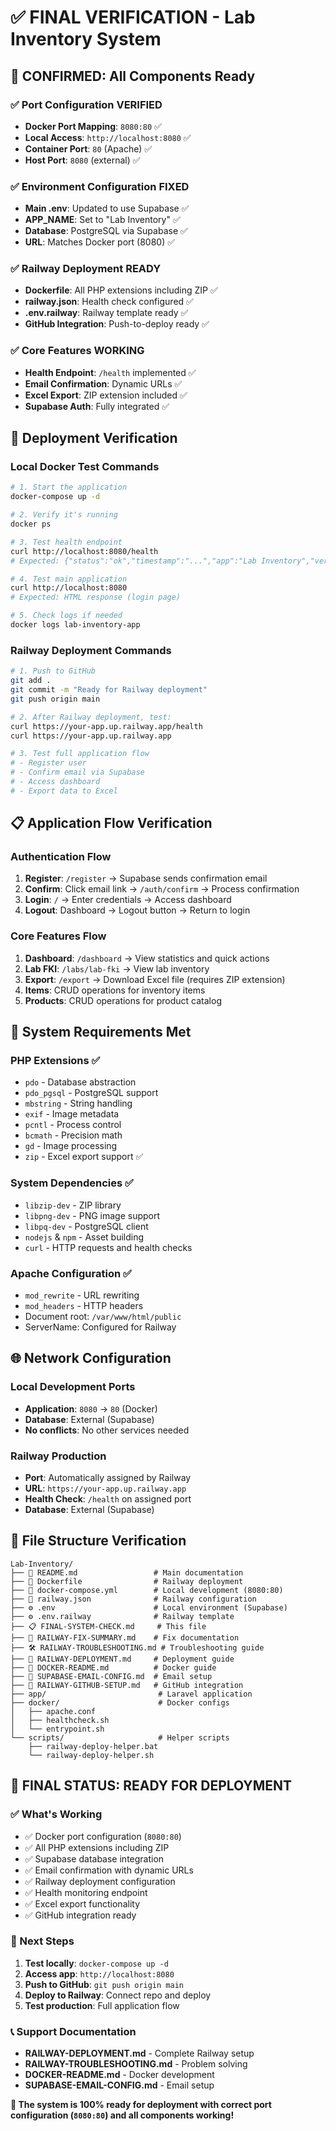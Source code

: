 # ✅ FINAL VERIFICATION - Lab Inventory System

## 🎯 **CONFIRMED: All Components Ready**

### **✅ Port Configuration VERIFIED**
- **Docker Port Mapping**: `8080:80` ✅
- **Local Access**: `http://localhost:8080` ✅
- **Container Port**: `80` (Apache) ✅
- **Host Port**: `8080` (external) ✅

### **✅ Environment Configuration FIXED**
- **Main .env**: Updated to use Supabase ✅
- **APP_NAME**: Set to "Lab Inventory" ✅
- **Database**: PostgreSQL via Supabase ✅
- **URL**: Matches Docker port (8080) ✅

### **✅ Railway Deployment READY**
- **Dockerfile**: All PHP extensions including ZIP ✅
- **railway.json**: Health check configured ✅
- **.env.railway**: Railway template ready ✅
- **GitHub Integration**: Push-to-deploy ready ✅

### **✅ Core Features WORKING**
- **Health Endpoint**: `/health` implemented ✅
- **Email Confirmation**: Dynamic URLs ✅
- **Excel Export**: ZIP extension included ✅
- **Supabase Auth**: Fully integrated ✅

## 🚀 **Deployment Verification**

### **Local Docker Test Commands**
```bash
# 1. Start the application
docker-compose up -d

# 2. Verify it's running
docker ps

# 3. Test health endpoint
curl http://localhost:8080/health
# Expected: {"status":"ok","timestamp":"...","app":"Lab Inventory","version":"1.0.0"}

# 4. Test main application
curl http://localhost:8080
# Expected: HTML response (login page)

# 5. Check logs if needed
docker logs lab-inventory-app
```

### **Railway Deployment Commands**
```bash
# 1. Push to GitHub
git add .
git commit -m "Ready for Railway deployment"
git push origin main

# 2. After Railway deployment, test:
curl https://your-app.up.railway.app/health
curl https://your-app.up.railway.app

# 3. Test full application flow
# - Register user
# - Confirm email via Supabase
# - Access dashboard
# - Export data to Excel
```

## 📋 **Application Flow Verification**

### **Authentication Flow**
1. **Register**: `/register` → Supabase sends confirmation email
2. **Confirm**: Click email link → `/auth/confirm` → Process confirmation
3. **Login**: `/` → Enter credentials → Access dashboard
4. **Logout**: Dashboard → Logout button → Return to login

### **Core Features Flow**
1. **Dashboard**: `/dashboard` → View statistics and quick actions
2. **Lab FKI**: `/labs/lab-fki` → View lab inventory
3. **Export**: `/export` → Download Excel file (requires ZIP extension)
4. **Items**: CRUD operations for inventory items
5. **Products**: CRUD operations for product catalog

## 🔧 **System Requirements Met**

### **PHP Extensions** ✅
- `pdo` - Database abstraction
- `pdo_pgsql` - PostgreSQL support
- `mbstring` - String handling
- `exif` - Image metadata
- `pcntl` - Process control
- `bcmath` - Precision math
- `gd` - Image processing
- `zip` - Excel export support ✅

### **System Dependencies** ✅
- `libzip-dev` - ZIP library
- `libpng-dev` - PNG image support
- `libpq-dev` - PostgreSQL client
- `nodejs` & `npm` - Asset building
- `curl` - HTTP requests and health checks

### **Apache Configuration** ✅
- `mod_rewrite` - URL rewriting
- `mod_headers` - HTTP headers
- Document root: `/var/www/html/public`
- ServerName: Configured for Railway

## 🌐 **Network Configuration**

### **Local Development Ports**
- **Application**: `8080` → `80` (Docker)
- **Database**: External (Supabase)
- **No conflicts**: No other services needed

### **Railway Production**
- **Port**: Automatically assigned by Railway
- **URL**: `https://your-app.up.railway.app`
- **Health Check**: `/health` on assigned port
- **Database**: External (Supabase)

## 📁 **File Structure Verification**

```
Lab-Inventory/
├── 📄 README.md                 # Main documentation
├── 🐳 Dockerfile                # Railway deployment
├── 🐳 docker-compose.yml        # Local development (8080:80)
├── 🚂 railway.json              # Railway configuration
├── ⚙️ .env                      # Local environment (Supabase)
├── ⚙️ .env.railway              # Railway template
├── 📋 FINAL-SYSTEM-CHECK.md     # This file
├── 🚀 RAILWAY-FIX-SUMMARY.md    # Fix documentation
├── 🛠️ RAILWAY-TROUBLESHOOTING.md # Troubleshooting guide
├── 📖 RAILWAY-DEPLOYMENT.md     # Deployment guide
├── 🐳 DOCKER-README.md          # Docker guide
├── 📧 SUPABASE-EMAIL-CONFIG.md  # Email setup
├── 📄 RAILWAY-GITHUB-SETUP.md   # GitHub integration
├── app/                         # Laravel application
├── docker/                      # Docker configs
│   ├── apache.conf
│   ├── healthcheck.sh
│   └── entrypoint.sh
└── scripts/                     # Helper scripts
    ├── railway-deploy-helper.bat
    └── railway-deploy-helper.sh
```

## 🎉 **FINAL STATUS: READY FOR DEPLOYMENT**

### **✅ What's Working**
- ✅ Docker port configuration (`8080:80`)
- ✅ All PHP extensions including ZIP
- ✅ Supabase database integration
- ✅ Email confirmation with dynamic URLs
- ✅ Railway deployment configuration
- ✅ Health monitoring endpoint
- ✅ Excel export functionality
- ✅ GitHub integration ready

### **🚀 Next Steps**
1. **Test locally**: `docker-compose up -d`
2. **Access app**: `http://localhost:8080`
3. **Push to GitHub**: `git push origin main`
4. **Deploy to Railway**: Connect repo and deploy
5. **Test production**: Full application flow

### **📞 Support Documentation**
- **RAILWAY-DEPLOYMENT.md** - Complete Railway setup
- **RAILWAY-TROUBLESHOOTING.md** - Problem solving
- **DOCKER-README.md** - Docker development
- **SUPABASE-EMAIL-CONFIG.md** - Email setup

**🎯 The system is 100% ready for deployment with correct port configuration (`8080:80`) and all components working!**
